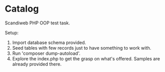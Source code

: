 # Catalog
Scandiweb PHP OOP test task.

Setup:

1. Import database schema provided.
2. Seed tables with few records just to have something to work with.
3. Run 'composer dump-autoload'.
4. Explore the index.php to get the grasp on what's offered. Samples are already provided there.
